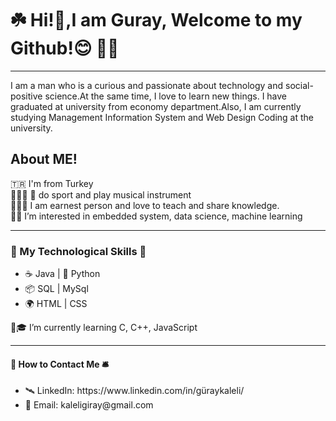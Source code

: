 
<h1><b>☘️ Hi!👋,I am Guray, Welcome to my Github!😊 👨‍💻 </b></h1>
<hr>
I am a man who is a curious and passionate about technology and social-positive science.At the same time, I love to learn new things. I have graduated at university from economy department.Also, I am currently studying Management Information System and Web Design Coding at the university.


<h2><b>About ME!</b></h2>
🇹🇷 I'm from Turkey<br>
🏊‍♀️🏀 🎸 do sport and play musical instrument<br>
👨‍💻💼 I am earnest person and love to teach and share knowledge.<br>
👀🦾 I’m interested in embedded system, data science, machine learning<br>

</li>
<hr>
<h3><b>🧮 My Technological Skills 📲 </b></h3>

<ul>
  <li>☕️ Java | 🐍 Python </li>
  <li>📦 SQL | MySql</li>
  <li>🌍 HTML | CSS</li>
</ul>
🌱🎓 I’m currently learning C, C++, JavaScript<br>
<hr>
<h4><b> 🚀 How to Contact Me 🛎 </b></h4>

<ul>
  <li> 🛰 LinkedIn: https://www.linkedin.com/in/güraykaleli/</li>
  <li> 📮 Email: kaleligiray@gmail.com</li>
</ul>


<!---
kaleliguray/kaleliguray is a ✨ special ✨ repository because its `README.md` (this file) appears on your GitHub profile.
You can click the Preview link to take a look at your changes.
--->
